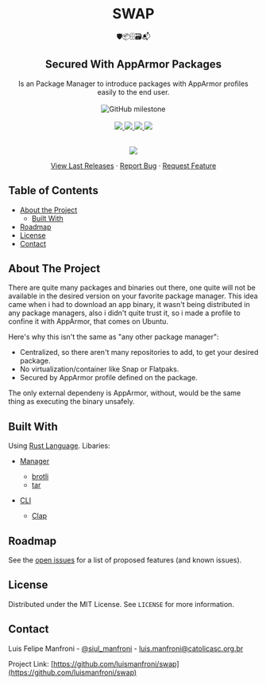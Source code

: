 <h1 align="center">SWAP</h1>
<div align="center">
    🛡📦🗄🗃📬
</div>
<div align="center">
    <h2><b>Secured With AppArmor Packages</b></h2>
</div>
<div align="center">
    Is an Package Manager to introduce packages with AppArmor profiles easily to the end user.
</div>

<br />

<div align="center">
    <img alt="GitHub milestone"
        src="https://img.shields.io/github/milestones/progress-percent/luismanfroni/swap/1?style=for-the-badge&color=%23DDDD00"
        />
</div>

<br />

<!-- PROJECT SHIELDS -->
<div align="center">
    <a href="https://github.com/luismanfroni/swap/blob/master/LICENSE">
        <img src="https://img.shields.io/github/license/luismanfroni/swap.svg?style=for-the-badge" />
    </a>
    <a href="https://github.com/luismanfroni/swap/stargazers">
        <img src="https://img.shields.io/github/stars/luismanfroni/swap.svg?style=for-the-badge" />
    </a>
    <a href="https://github.com/luismanfroni/swap/issues?q=is%3Aopen+is%3Aissue+label%3Aenhancement">
        <img src="https://img.shields.io/github/issues-raw/luismanfroni/swap/enhancement?color=%23003388&label=features&style=for-the-badge">
    </a>
    <a href="https://github.com/luismanfroni/swap/issues?q=is%3Aopen+is%3Aissue+label%3Abug">
        <img src="https://img.shields.io/github/issues-raw/luismanfroni/swap/bug?color=%23D83333&label=bugs&style=for-the-badge">
    </a>
</div>


<br />

<!-- PROJECT LOGO -->

<p align="center">
    <a href="https://github.com/luismanfroni/swap/releases">
        <img src="https://img.shields.io/github/downloads/luismanfroni/swap/master/total.svg?style=for-the-badge" />
    </a>
    <br />
  <p align="center">
    <a href="https://github.com/luismanfroni/swap/releases">View Last Releases</a>
    ·
    <a href="https://github.com/othneildrew/Best-README-Template/issues">Report Bug</a>
    ·
    <a href="https://github.com/othneildrew/Best-README-Template/issues">Request Feature</a>
  </p>
</p>



<!-- TABLE OF CONTENTS -->
## Table of Contents

* [About the Project](#about-the-project)
  * [Built With](#built-with)
* [Roadmap](#roadmap)
* [License](#license)
* [Contact](#contact)



<!-- ABOUT THE PROJECT -->
## About The Project

There are quite many packages and binaries out there, one quite will not be available in the desired version on your favorite package manager. This idea came when i had to download an app binary, it wasn't being distributed in any package managers, also i didn't quite trust it, so i made a profile to confine it with AppArmor, that comes on Ubuntu.

Here's why this isn't the same as "any other package manager":
* Centralized, so there aren't many repositories to add, to get your desired package.
* No virtualization/container like Snap or Flatpaks.
* Secured by AppArmor profile defined on the package.

The only external dependeny is AppArmor, without, would be the same thing as executing the binary unsafely.

## Built With
Using [Rust Language](https://www.rust-lang.org/).
Libaries:
* [Manager](https://github.com/luismanfroni/swap/tree/master/manager)
    * [brotli](https://github.com/dropbox/rust-brotli)
    * [tar](https://github.com/alexcrichton/tar-rs)

* [CLI](https://github.com/luismanfroni/swap/tree/master/cli)
    * [Clap](https://github.com/clap-rs/clap)



<!-- GETTING STARTED --
## Getting Started

### Prerequisites

### Installation

<!-- USAGE EXAMPLES --
## Usage-->


<!-- ROADMAP -->
## Roadmap

See the [open issues](https://github.com/othneildrew/Best-README-Template/issues) for a list of proposed features (and known issues).


<!-- LICENSE -->
## License

Distributed under the MIT License. See `LICENSE` for more information.



<!-- CONTACT -->
## Contact

Luis Felipe Manfroni - [@siul_manfroni](https://twitter.com/siul_manfroni) - luis.manfroni@catolicasc.org.br

Project Link: [https://github.com/luismanfroni/swap](https://github.com/luismanfroni/swap)



<!-- README Template: https://github.com/othneildrew/Best-README-Template -->